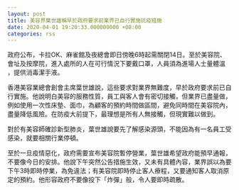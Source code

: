 ```yaml
---
layout: post
title: 美容界葉世雄稱早於政府要求前業界已自行實施抗疫措施
date: 2020-04-01 19:20:33.000000000 +08:00
categories: rss
---
```


政府公布，卡拉OK、麻雀館及夜總會即日傍晚6時起需關閉14日。至於美容院、會址及按摩院，進入處所的人在可行情況下要戴口罩，人員須為進場人士量體溫 ，提供消毒潔手液。

香港美容業總會創會主席葉世雄說，這些要求對業界無難度，早於政府要求前已自行實施。他說明白美容的服務性質，員工與客人會有密切接觸，但業界已盡量做，例如使用一次性床墊、面巾，為顧客的預約時間做區間，避免同時間在美容院內，盡量降低風險。在防疫大前提下，最理想是所有人無接觸，但現實難以做到。

對於有美容師確診新型肺炎，葉世雄說要先了解感染源頭，不能因為有一名員工受感染，就要相關行業停頓。

至於一旦疫情惡化，政府需要宣布美容院暫停營業，葉世雄希望政府能預早通報，不要像今日的安排。他說下午突然公告措施生效，又未有具體內容，業界誤以為要下午3時即時停業，為免違法；有美容院即時停止客人療程，又要通知客人取消原定的預約。他形容政府不要像投下「炸彈」般，令人要即時疏散。

